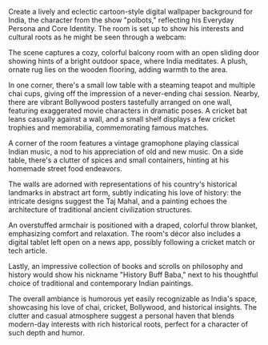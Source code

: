 Create a lively and eclectic cartoon-style digital wallpaper background for India, the character from the show "polbots," reflecting his Everyday Persona and Core Identity. The room is set up to show his interests and cultural roots as he might be seen through a webcam:

The scene captures a cozy, colorful balcony room with an open sliding door showing hints of a bright outdoor space, where India meditates. A plush, ornate rug lies on the wooden flooring, adding warmth to the area. 

In one corner, there's a small low table with a steaming teapot and multiple chai cups, giving off the impression of a never-ending chai session. Nearby, there are vibrant Bollywood posters tastefully arranged on one wall, featuring exaggerated movie characters in dramatic poses. A cricket bat leans casually against a wall, and a small shelf displays a few cricket trophies and memorabilia, commemorating famous matches.

A corner of the room features a vintage gramophone playing classical Indian music, a nod to his appreciation of old and new music. On a side table, there's a clutter of spices and small containers, hinting at his homemade street food endeavors.

The walls are adorned with representations of his country's historical landmarks in abstract art form, subtly indicating his love of history: the intricate designs suggest the Taj Mahal, and a painting echoes the architecture of traditional ancient civilization structures.

An overstuffed armchair is positioned with a draped, colorful throw blanket, emphasizing comfort and relaxation. The room's décor also includes a digital tablet left open on a news app, possibly following a cricket match or tech article. 

Lastly, an impressive collection of books and scrolls on philosophy and history would show his nickname "History Buff Baba," next to his thoughtful choice of traditional and contemporary Indian paintings. 

The overall ambiance is humorous yet easily recognizable as India's space, showcasing his love of chai, cricket, Bollywood, and historical insights. The clutter and casual atmosphere suggest a personal haven that blends modern-day interests with rich historical roots, perfect for a character of such depth and humor.